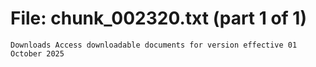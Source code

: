 ﻿# File: chunk_002320.txt (part 1 of 1)
```
Downloads Access downloadable documents for version effective 01 October 2025
```

